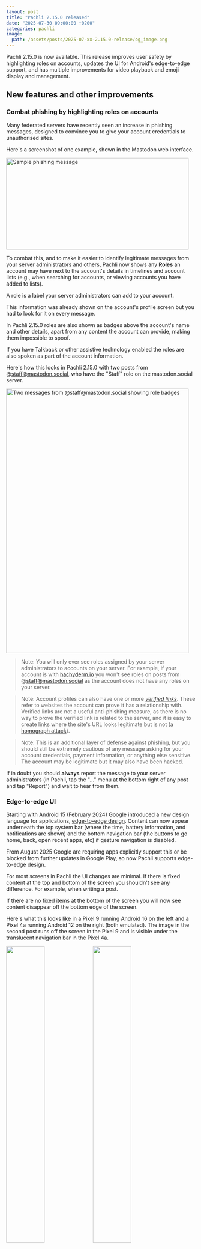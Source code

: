 ```yaml
---
layout: post
title: "Pachli 2.15.0 released"
date: "2025-07-30 09:00:00 +0200"
categories: pachli
image:
  path: /assets/posts/2025-07-xx-2.15.0-release/og_image.png
---
```

Pachli 2.15.0 is now available. This release improves user safety by highlighting roles on accounts, updates the UI for Android's edge-to-edge support, and has multiple improvements for video playback and emoji display and management.

<!--more-->

## New features and other improvements

### Combat phishing by highlighting roles on accounts

Many federated servers have recently seen an increase in phishing messages, designed to convince you to give your account credentials to unauthorised sites.

Here's a screenshot of one example, shown in the Mastodon web interface.

<img alt="Sample phishing message" src="/assets/posts/2025-07-xx-2.15.0-release/sample-phish.png" class="shadow" width="486" height="244">

To combat this, and to make it easier to identify legitimate messages from your server administrators and others, Pachli now shows any **Roles** an account may have next to the account's details in timelines and account lists (e.g., when searching for accounts, or viewing accounts you have added to lists).

A role is a label your server administrators can add to your account.

This information was already shown on the account's profile screen but you had to look for it on every message.

In Pachli 2.15.0 roles are also shown as badges above the account's name and other details, apart from any content the account can provide, making them impossible to spoof.

If you have Talkback or other assistive technology enabled the roles are also spoken as part of the account information.

Here's how this looks in Pachli 2.15.0 with two posts from @staff@mastodon.social, who have the "Staff" role on the mastodon.social server.

<img alt="Two messages from @staff@mastodon.social showing role badges" src="/assets/posts/2025-07-xx-2.15.0-release/posts-with-roles.png" class="shadow" width="486" height="704">

> Note: You will only ever see roles assigned by your server administrators to accounts on your server. For example, if your account is with [hachyderm.io](https://hachyderm.io) you won't see roles on posts from @staff@mastodon.social as the account does not have any roles on your server.

> Note: Account profiles can also have one or more [*verified links*](https://joinmastodon.org/verification). These refer to websites the account can prove it has a relationship with. Verified links are not a useful anti-phishing measure, as there is no way to prove the verified link is related to the server, and it is easy to create links where the site's URL looks legitimate but is not (a [homograph attack](https://en.wikipedia.org/wiki/IDN_homograph_attack)).

> Note: This is an additional layer of defense against phishing, but you should still be extremely cautious of any message asking for your account credentials, payment information, or anything else sensitive. The account may be legitimate but it may also have been hacked.

If in doubt you should **always** report the message to your server administrators (in Pachli, tap the "..." menu at the bottom right of any post and tap "Report") and wait to hear from them.

### Edge-to-edge UI

Starting with Android 15 (February 2024) Google introduced a new design language for applications, [edge-to-edge design](https://developer.android.com/design/ui/mobile/guides/layout-and-content/edge-to-edge). Content can now appear underneath the top system bar (where the time, battery information, and notifications are shown) and the bottom navigation bar (the buttons to go home, back, open recent apps, etc) if gesture navigation is disabled.

From August 2025 Google are requiring apps explicitly support this or be blocked from further updates in Google Play, so now Pachli supports edge-to-edge design.

For most screens in Pachli the UI changes are minimal. If there is fixed content at the top and bottom of the screen you shouldn't see any difference. For example, when writing a post.

If there are no fixed items at the bottom of the screen you will now see content disappear off the bottom edge of the screen.

Here's what this looks like in a Pixel 9 running Android 16 on the left and a Pixel 4a running Android 12 on the right (both emulated). The image in the second post runs off the screen in the Pixel 9 and is visible under the translucent navigation bar in the Pixel 4a.

<img alt="" src="/assets/posts/2025-07-xx-2.15.0-release/pixel9-edge-to-edge.png" width="45%">
<img alt="" src="/assets/posts/2025-07-xx-2.15.0-release/pixel4a-edge-to-edge.png" width="45%">

> Note: The camera obscuring part of the system bar in the image on the right is a bug in the Android emulator, this doesn't happen on real devices.

Viewing media (e.g., image and video attachments) now enables *immersive mode*. The Android top and bottom bars are hidden entirely (they can be re-shown by swiping from the top or bottom of the screen), allowing the entire screen to be used to display the image.

This doesn't look very different when you first open an image:

<img alt="" src="/assets/posts/2025-07-xx-2.15.0-release/pixel9-image-view.png" width="45%">

But it's quite different when you zoom in. On the left is Pachli 2.14.0, on the right is Pachli 2.15.0.

<img alt="" src="/assets/posts/2025-07-xx-2.15.0-release/pixel9-image-zoom-prev.png" width="45%">
<img alt="" src="/assets/posts/2025-07-xx-2.15.0-release/pixel9-image-zoom-now.png" width="45%">

To improve the effect images are now loaded at larger sizes to ensure they are crisp when zoomed in.

### Video playback

A number of improvements have been made to video playback.

#### Mute and unmute

[Eric Lathrop](https://github.com/ericlathrop) suggested (#[145](https://github.com/pachli/pachli-android/issues/145)) it should be possible to mute videos, and set whether the default should be muted or unmuted. Great idea, and now you can. Use "Preferences > Default audio playback" to change the default from "unmuted" to "muted" for all media.

Alternatively, when you are playing media there is a new "mute" button towards the bottom right of the user interface.

#### Pause when swiping between videos and images

Mastodon doesn't let you add more than one video to a post, or attach a mix of images and videos to a post.

But other software does, and if you follow people who do then you might see posts in your timeline with more than one video attachment, or with a mix of media.

Previously, if you were playing an attached video and swiped to the next or previous attachment the video would continue to play in the background. Now it is automatically paused when you swipe.

#### Pause when headphones are removed

You might be listening to an audio attachment or playing a video attachment with headphones connected.

Now, if you disconnect the headphones the media is automatically paused, so anyone around you cannot hear whatever you were listening to.

#### Toggles for the repeat mode

You can now choose whether media should play once and then stop, repeat once and then stop, or repeat forever, using the player control at the bottom of the screen.

#### Display subtitles

Some servers may allow people to upload video with subtitles. If they do there is now a player control at the bottom of the screen to enable or disable the subtitles.

> Note: At the time of writing I know that both Mastodon and GoToSocial servers will strip the subtitles from any videos you upload.

#### Player control UX

Sometimes the video playback controls could appear to "stutter" on to the screen, appearing briefly, disappearing, and then reappearing. This is fixed.

The playback controls (play/pause, skip forward/back) were very close to the track position indicator, making it easy to inadvertently skip to a different place in the media when you wanted to hit the pause button. Those controls have been moved further up the screen to make this less likely.

### Emojis

The experience of writing and viewing emojis has been improved.

#### Show emojis grouped by category, and searchable

Previously, when selecting emojis in the post editor Pachli showed you a short list of the emojis, and you had to scroll horizontally to see them all. Although emojis might be in different categories it wasn't obvious, and on servers with hundreds of emojis (e.g., [see the emojis on hachyderm.io](https://emojos.in/hachyderm.io)) finding the one you wanted was difficult.

[Marcel](https://github.com/Morethanevil) filed #[1226](https://github.com/pachli/pachli-android/issues/1226) suggesting it would help if they were scrolled vertically and there was more space.

This has been done. In addition, emojis are now grouped by their category, and there is a search field. As you type in the field emojis are filtered to those where the text you entered matches either the category or the emoji name.

<img alt="Post editor showing the new emoji picker, filtered to 'blob'" src="/assets/posts/2025-07-xx-2.15.0-release/emoji-filter.png" class="shadow">

#### Correctly display emoji with landscape dimensions

Some emojis can be a lot wider than they are tall. Pachli was displaying them by scaling the emoji to roughly square dimensions, so wider emoji could appear tiny in some cases. This is now fixed (#[1626](https://github.com/pachli/pachli-android/pull/1626)).

#### Show an account's emoji's when replying

When you create a reply Pachli shows you the "display name" of the account you are replying to. This can contain emojis, but they weren't drawn when you were writing your reply. Now they are (#[1629](https://github.com/pachli/pachli-android/pull/1629)).

#### Show emojis in descriptions of "obscured" links

Mastodon doesn't let you provide "link text" for a link, the way a web page does. Here I can write "Go to the [Pachli website](https://pachli.app)" and you see "Pachli website" as the link, not the URL. You can't do that on Mastodon.

But you can with other software federating with Mastodon. For links like this, and to ensure you know where the link goes, Pachli shows the link text and then puts the link destination in parentheses after the link. This is an "obscured" link.

If the link text contained emojis they weren't shown properly. Now they are (#[1620](https://github.com/pachli/pachli-android/pull/1620)).

### Show moderation warning notifications

If a moderator takes an action against your account you're sent a notification. Pachli was displaying those as a generic "Unknown notification".

Now they are displayed correctly.

Mastodon doesn't provide an API to allow you to take action when you receive one of these notifications, e.g., to file an appeal. Instead, you must go to the website. So tapping the notification will open the (Mastodon specific) link, allowing you to see more information and appeal if necessary.

### Updates to translations

Languages with updated translations are:

- Estonian by [Priit Jõerüüt](https://github.com/pachli/pachli-android/commits?author=hwlate@joeruut.com)
- Finnish by [Kalle Kniivilä](https://github.com/pachli/pachli-android/commits?author=kalle.kniivila@gmail.com)
- German by [Thomas Cloer](https://github.com/pachli/pachli-android/commits?author=tcloer@mac.com)
- German by [RealZero](https://github.com/pachli/pachli-android/commits?author=realzero@protonmail.com)
- Irish by [Aindriú Mac Giolla Eoin](https://github.com/pachli/pachli-android/commits?author=aindriu80@gmail.com)
- Italian by [Dizro](https://github.com/pachli/pachli-android/commits?author=weblate.delirium794@passmail.net)
- Latvian by [Edgars Andersons](https://github.com/pachli/pachli-android/commits?author=Edgars+Weblate@gaitenis.id.lv)
- Lithuanian by [Vaclovas Intas](https://github.com/pachli/pachli-android/commits?author=Gateway_31@protonmail.com)
- Norwegian Nynorsk by [sunniva](https://github.com/pachli/pachli-android/commits?author=sunniva@users.noreply.hosted.weblate.org)
- Polish by [Łukasz Horodecki](https://github.com/pachli/pachli-android/commits?author=dakilla@gmail.com)
- Russian by [Yurt Page](https://github.com/pachli/pachli-android/commits?author=yurtpage@gmail.com)
- Slovak by [Russssty](https://github.com/pachli/pachli-android/commits?author=russssty@users.noreply.hosted.weblate.org)
- Spanish by [Juan M Sevilla](https://github.com/pachli/pachli-android/commits?author=jumase@disroot.org)
- Tamil by [தமிழ்நேரம்](https://github.com/pachli/pachli-android/commits?author=anishprabu.t@gmail.com)

If you would like to help improve Pachli's translation in to your language there's [information on how you can contribute](https://github.com/pachli/pachli-android/blob/main/docs/contributing/translate.md).

## Significant bug fixes

### Prevent crash when replying from notifications

Blaise Pabon reported an issue where using the "Quick reply" feature from a notification would crash, and the reply would not be sent. This is fixed with #[1692](https://github.com/pachli/pachli-android/pull/1692).

### Show the account's username (includes domain) when replying

Normally Pachli shows an account's handle as either `@username` (if they use the same server you do), or `@username@server` if they use a different server.

This wasn't the case when replying to a post, the handle was always shown as `@username` even if they were on a different server. This is fixed with #[1688](https://github.com/pachli/pachli-android/pull/1688).

### Reduce network calls when filtering notifications

If you filter your notification by type ("Follow", "Mention", "Boost", etc) then Pachli used to fetch all your notifications and then perform the filtering on your device.

This was quite inefficient if you filtered out a lot of notification types, and could lead to flickering in the UI. #[1684](https://github.com/pachli/pachli-android/pull/1684) uses the server to do the filtering, which should be faster, make fewer requests to your server, and have no flickering.

### Don't crash when sharing media

Sharing an attachment from Pachli to another application downloads the attachment to your device first. In some cases the download could happen in a way that triggered a crash in a system supposed to keep the user interface feeling snappy. Fixed with #[1660](https://github.com/pachli/pachli-android/pull/1660).

###  Prevent empty lists when tapping on tabs

One of the Android UI libraries has a bug where lists (e.g., one of your timelines) appear to be empty. Tapping anywhere on the list would immediately show the content (this is [Google bug 432664597](https://issuetracker.google.com/issues/432664597)).

The work-around for this bug pre-loads content from more of your tabs, so this should have the side effect of making the Pachli UI feel a bit faster (#[1656](https://github.com/pachli/pachli-android/pull/1656)).

###  Don't crash when managing accounts on older API devices

The [UI for managing accounts](pachli/2025/06/30/2.14.0-release.html#provide-an-account-management-ui) introduced in the previous release could trigger a crash on older Android devices because of a bug with how they handle colour. Fixed with #[1646](https://github.com/pachli/pachli-android/pull/1646).

### Use correct icon color/spacing for the add media buttons when writing a post

While working on the "write a post" UI for the edge-to-edge and emoji picker enhancements I noticed the icon colours and spacing for the options to add media were wrong. They've been fixed in #[1645](https://github.com/pachli/pachli-android/pull/1645).

###  Don't crash when showing dialog to choose a push provider

If you have more than one [Unified Push](https://unifiedpush.org/) application installed Pachli will show you a dialog to choose the one you want to use. In some cases this could trigger a crash, fixed with #[1630](https://github.com/pachli/pachli-android/pull/1630).

## Thank you

Thank you to everyone who took the time to report issues and provide additional followup information and screenshots.

[Download Pachli 2.15.0 from Google Play](https://play.google.com/store/apps/details?id=app.pachli), [F-Droid](https://f-droid.org/en/packages/app.pachli/), or the [GitHub release page](https://github.com/pachli/pachli-android/releases/tag/v2.15.0).